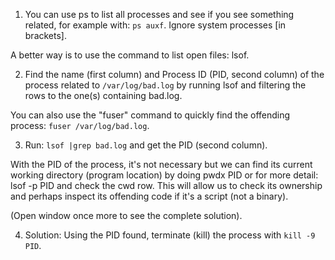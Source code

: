 1. You can use ps to list all processes and see if you see something related, for example with: `ps auxf`. Ignore system processes [in brackets].

A better way is to use the command to list open files: lsof.

2. Find the name (first column) and Process ID (PID, second column) of the process related to `/var/log/bad.log` by running lsof and filtering the rows to the one(s) containing bad.log.

You can also use the "fuser" command to quickly find the offending process: `fuser /var/log/bad.log`.

3. Run: `lsof |grep bad.log` and get the PID (second column).

With the PID of the process, it's not necessary but we can find its current working directory (program location) by doing pwdx PID or for more detail: lsof -p PID and check the cwd row. This will allow us to check its ownership and perhaps inspect its offending code if it's a script (not a binary).

(Open window once more to see the complete solution).

4. Solution: Using the PID found, terminate (kill) the process with `kill -9 PID`.
